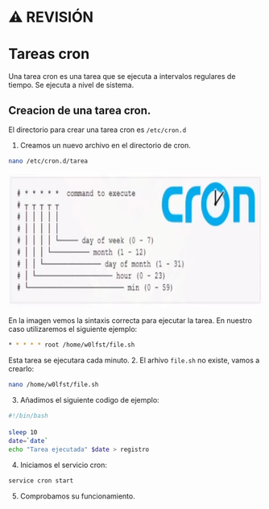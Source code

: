# ⚠️ REVISIÓN
# Tareas cron

Una tarea cron es una tarea que se ejecuta a intervalos regulares de tiempo. Se ejecuta a nivel de sistema.

## Creacion de una tarea cron.
El directorio para crear una tarea cron es `/etc/cron.d`

1. Creamos un nuevo archivo en el directorio de cron. 
```bash
nano /etc/cron.d/tarea
```
<p align="center">
  <img width="866" height="269" src="https://raw.githubusercontent.com/w0lfst/Apuntes-Hacking-Etico/main/assets/images/cron.png">
</p>

En la imagen vemos la sintaxis correcta para ejecutar la tarea. En nuestro caso utilizaremos el siguiente ejemplo:
```bash
* * * * * root /home/w0lfst/file.sh
```
Esta tarea se ejecutara cada minuto. 
2. El arhivo `file.sh` no existe, vamos a crearlo:
```bash
nano /home/w0lfst/file.sh
```
3. Añadimos el siguiente codigo de ejemplo: 
```bash
#!/bin/bash

sleep 10
date=`date`
echo "Tarea ejecutada" $date > registro
```
4. Iniciamos el servicio cron:
```bash
service cron start
``` 
5. Comprobamos su funcionamiento.
```bash

```
